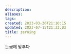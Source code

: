 ```yaml
---
description:
aliases: 
tags: 
created: 2023-03-26T21:10:15
updated: 2023-07-15T21:33:03
title: zeroing
---
```

눈금에 맞추다
